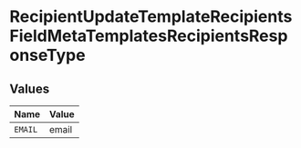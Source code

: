 # RecipientUpdateTemplateRecipientsFieldMetaTemplatesRecipientsResponseType


## Values

| Name    | Value   |
| ------- | ------- |
| `EMAIL` | email   |